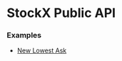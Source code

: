 # StockX Public API


### Examples
- [New Lowest Ask](https://github.com/stockx/PublicAPI/tree/master/examples/place_new_lowest_ask)
